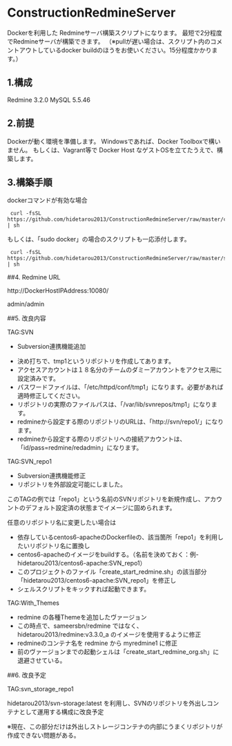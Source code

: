 # ConstructionRedmineServer

Dockerを利用した Redmineサーバ構築スクリプトになります。
最短で2分程度でRedmineサーバが構築できます。
（※pullが遅い場合は、スクリプト内のコメントアウトしているdocker buildのほうをお使いください。15分程度かかります。）

## 1.構成

Redmine 3.2.0
MySQL   5.5.46

## 2.前提

Dockerが動く環境を準備します。
Windowsであれば、Docker Toolboxで構いません。
もしくは、Vagrant等で Docker Host なゲストOSを立てたうえで、構築します。

## 3.構築手順

dockerコマンドが有効な場合


```
 curl -fsSL https://github.com/hidetarou2013/ConstructionRedmineServer/raw/master/create_start_redmine.sh | sh
```


もしくは、「sudo docker」の場合のスクリプトも一応添付します。


```
 curl -fsSL https://github.com/hidetarou2013/ConstructionRedmineServer/raw/master/sudo_create_start_redmine.sh | sh
```

##4. Redmine URL

http://DockerHostIPAddress:10080/

admin/admin

##5. 改良内容

TAG:SVN

+ Subversion連携機能追加

- 決め打ちで、tmp1というリポジトリを作成してあります。
- アクセスアカウントは１８名分のチームのダミーアカウントをアクセス用に設定済みです。
- パスワードファイルは、「/etc/httpd/conf/tmp1」になります。必要があれば適時修正してください。
- リポジトリの実際のファイルパスは、「/var/lib/svnrepos/tmp1」になります。
- redmineから設定する際のリポジトリのURLは、「http://svn/repo1/」になります。
- redmineから設定する際のリポジトリへの接続アカウントは、「id/pass=redmine/redadmin」になります。


TAG:SVN_repo1

+ Subversion連携機能修正
+ リポジトリを外部設定可能にしました。

このTAGの例では「repo1」という名前のSVNリポジトリを新規作成し、アカウントのデフォルト設定済の状態までイメージに固められます。
 
任意のリポジトリ名に変更したい場合は

+ 依存しているcentos6-apacheのDockerfileの、該当箇所「repo1」を利用したいリポジトリ名に置換し
+ centos6-apacheのイメージをbuildする。（名前を決めておく：例- hidetarou2013/centos6-apache:SVN_repo1）
+ このプロジェクトのファイル「create_start_redmine.sh」の該当部分「hidetarou2013/centos6-apache:SVN_repo1」を修正し
+ シェルスクリプトをキックすれば起動できます。

TAG:With_Themes

+ redmine の各種Themeを追加したヴァージョン
+ この時点で、sameersbn/redmine ではなく、hidetarou2013/redmine:v3.3.0_a のイメージを使用するように修正
+ redmineのコンテナ名を redmine から myredmine1 に修正
+ 前のヴァージョンまでの起動シェルは「create_start_redmine_org.sh」に退避させている。

##6. 改良予定

TAG:svn_storage_repo1

hidetarou2013/svn-storage:latest
を利用し、SVNのリポジトリを外出しコンテナとして運用する構成に改良予定

※現在、この部分だけは外出しストレージコンテナの内部にうまくリポジトリが作成できない問題がある。

